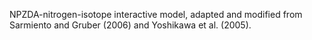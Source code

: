 NPZDA-nitrogen-isotope interactive model, adapted and modified from Sarmiento and Gruber (2006) and Yoshikawa et al. (2005).
